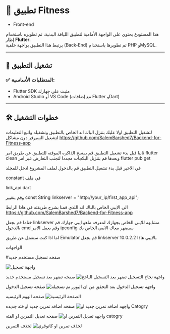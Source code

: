 # 📱 تطبيق Fitness 
- Front-end

هذا المستودع يحتوي على الواجهة الأمامية لتطبيق اللياقة البدنية، تم تطويره باستخدام إطار **Flutter**.  
يرتبط هذا التطبيق بواجهة خلفية (Back-End) تم تطويرها باستخدام PHP وMySQL.

---

## 🚀 تشغيل التطبيق

### ✅ المتطلبات الأساسية:

- Flutter SDK مثبت على جهازك  
- Android Studio أو VS Code (مع إضافات Flutter وDart)

---

## 🛠️ خطوات التشغيل


لتشغيل التطبيق اولا عليك بتنزل الباك اند الخاص بالتطبيق وتشغيله واتبع التعليمات لتشغيل السيرفر دون مشاكل https://github.com/SalemBarshed7/Backend-for-Fitness-app


ثانيا قبل بدء تشغيل التطبيق قم بمسح الذاكره الموقته للتطبيق عن طريق امر flutter clean وبعدها قم بتنزيل البكجات مجددا لتجنب التعارض عبر امر flutter pub get  


في الاخير قبل بدء تشغيل التطبيق قم بالدخول لملف المشروع ادخل للمجلد 


constant في ملف

link_api.dart 

وقم بتغيير const String linkserver = "http://your_ip/first_app_api"; 



الى الايبي الخاص بالباك اند اللذي قمنا بشرح طريقته في هاذا الرابط https://github.com/SalemBarshed7/Backend-for-Fitness-app 


ختاما قم بجعل linkserver مشابهه للايبي الخاص بجهازك لمعرفه ماهو ايبي جهازك قم بالدخول cmd وقم بعمل الامر ipconfig سيضهر معاك الايبي الخاص بك 



اما اذا كنت ستعمل عن طريق Eimulator قم بجعل linkserver بالايبي هاذا 10.0.2.2




الواجهات

#صفحه تسجيل مستخدم جديد

![واجهة تسجيل](image/step_program/signinpage.jpg)


صفحه تضهر بعد تسجيل مستخدم جديد
![واجهة نجاح التسجيل تضهر بعد التسجيل الناجح](image/step_program/Sucss.jpg)


صفحه تسجيل الدخول
![واجهه تسجيل الدخول بعد التحقق من ان اليوزر تم تسجيله](image/step_program/loginpage.jpg)


صفحه الهوم الرئيسيه
![الصفحة الرئيسية](image/step_program/home.jpg)


صفحه اضافه تمرين جديد او فئه جديده
![واجهه اضافه تمرين جديد او Catogry](image/step_program/addcatogry.jpg)


صفحه تعديل التمرين او الفئه
![واجهه تعديل التمرين او catogry ](image/step_program/home.jpg)


لحذف التمرين
![ لحذف تمرين او كاتوقري ](image/step_program/del.jpg)
